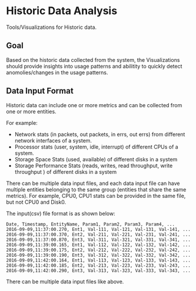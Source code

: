 # Historic Data Analysis
Tools/Visualizations for Historic data. 

## Goal
Based on the historic data collected from the system, the Visualizations should provide insights into usage patterns and abilitity to quickly detect anomolies/changes in the usage patterns.

## Data Input Format
Historic data can include one or more metrics and can be collected from one or more entities. 

For example:
- Network stats (in packets, out packets, in errs, out errs)  from different network interfaces of a system.
- Processor stats (user, system, idle, interrupt) of different CPUs of a system. 
- Storage Space Stats (used, available) of different disks in a system 
- Storage Performance Stats (reads, writes, read throughput, write throughput ) of different disks in a system 

There can be multiple data input files, and each data input file can have multiple entities belonging to the same group (entities that share the same metrics). For example, CPU0, CPU1 stats can be provided in the same file, but not CPU0 and Disk0. 

The input(csv) file format is as shown below:
```
Date, Timestamp, EntityName, Param1, Param2, Param3, Param4, ...
2016-09-09,11:37:00.270, Ent1, Val-111, Val-121, Val-131, Val-141, ... 
2016-09-09,11:37:00.370, Ent2, Val-211, Val-221, Val-231, Val-241, ...
2016-09-09,11:37:00.870, Ent3, Val-311, Val-321, Val-331, Val-341, ...
2016-09-09,11:39:00.165, Ent1, Val-112, Val-122, Val-132, Val-142, ... 
2016-09-09,11:39:00.175, Ent2, Val-212, Val-222, Val-232, Val-242, ...
2016-09-09,11:39:00.190, Ent3, Val-312, Val-322, Val-332, Val-342, ...
2016-09-09,11:42:00.164, Ent1, Val-113, Val-123, Val-133, Val-143, ... 
2016-09-09,11:42:00.185, Ent2, Val-213, Val-223, Val-233, Val-243, ...
2016-09-09,11:42:00.290, Ent3, Val-313, Val-323, Val-333, Val-343, ...

```
There can be multiple data input files like above. 






